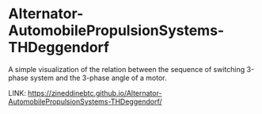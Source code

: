 # Alternator-AutomobilePropulsionSystems-THDeggendorf
A simple visualization of the relation between the sequence of switching 3-phase system and the 3-phase angle of a motor.

LINK: https://zineddinebtc.github.io/Alternator-AutomobilePropulsionSystems-THDeggendorf/
